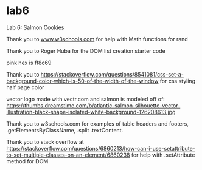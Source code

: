 # lab6
Lab 6: Salmon Cookies

Thank you to www.w3schools.com for help with Math functions for rand 

Thank you to Roger Huba for the DOM list creation starter code

pink hex is ff8c69

Thank you to https://stackoverflow.com/questions/8541081/css-set-a-background-color-which-is-50-of-the-width-of-the-window
for css styling half page color

vector logo made with vectr.com and salmon is modeled off of:
https://thumbs.dreamstime.com/b/atlantic-salmon-silhouette-vector-illustration-black-shape-isolated-white-background-126208613.jpg

Thank you to w3schools.com for examples of table headers and footers, .getElementsByClassName, .split .textContent.

Thank you to stack overflow at https://stackoverflow.com/questions/6860213/how-can-i-use-setattribute-to-set-multiple-classes-on-an-element/6860238 for help with .setAttribute method for DOM

